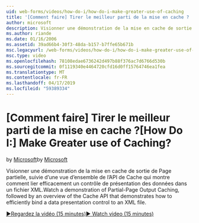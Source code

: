 ```yaml
---
uid: web-forms/videos/how-do-i/how-do-i-make-greater-use-of-caching
title: '[Comment faire] Tirer le meilleur parti de la mise en cache ? | Microsoft Docs'
author: microsoft
description: Visionner une démonstration de la mise en cache de sortie de Page partielle, suivie d’une vue d’ensemble de l’API de Cache qui montre comment lier efficacement une présentation des données...
ms.author: riande
ms.date: 01/16/2006
ms.assetid: 39ad66b4-30f3-48da-b157-b7ffe65b671b
msc.legacyurl: /web-forms/videos/how-do-i/how-do-i-make-greater-use-of-caching
msc.type: video
ms.openlocfilehash: 78108edae6736242d497b88f376ac7d6766d530b
ms.sourcegitcommit: 0f1119340e4464720cfd16d0ff15764746ea1fea
ms.translationtype: MT
ms.contentlocale: fr-FR
ms.lasthandoff: 04/17/2019
ms.locfileid: "59389334"
---
```

# <a name="how-do-i-make-greater-use-of-caching"></a><span data-ttu-id="c59dc-104">[Comment faire] Tirer le meilleur parti de la mise en cache ?</span><span class="sxs-lookup"><span data-stu-id="c59dc-104">[How Do I:] Make Greater use of Caching?</span></span>

<span data-ttu-id="c59dc-105">by [Microsoft](https://github.com/microsoft)</span><span class="sxs-lookup"><span data-stu-id="c59dc-105">by [Microsoft](https://github.com/microsoft)</span></span>

<span data-ttu-id="c59dc-106">Visionner une démonstration de la mise en cache de sortie de Page partielle, suivie d’une vue d’ensemble de l’API de Cache qui montre comment lier efficacement un contrôle de présentation des données dans un fichier XML.</span><span class="sxs-lookup"><span data-stu-id="c59dc-106">Watch a demonstration of Partial-Page Output Caching, followed by an overview of the Cache API that demonstrates how to efficiently bind a data presentation control to an XML file.</span></span>

[<span data-ttu-id="c59dc-107">&#9654;Regardez la vidéo (15 minutes)</span><span class="sxs-lookup"><span data-stu-id="c59dc-107">&#9654; Watch video (15 minutes)</span></span>](https://channel9.msdn.com/Blogs/ASP-NET-Site-Videos/how-do-i-make-greater-use-of-caching)
